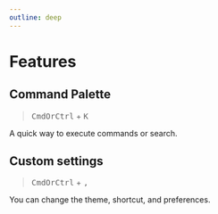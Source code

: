 ```yaml
---
outline: deep
---
```


# Features

## Command Palette

> <kbd>CmdOrCtrl</kbd> + <kbd>K</kbd>

A quick way to execute commands or search.

## Custom settings

> <kbd>CmdOrCtrl</kbd> + <kbd>,</kbd>

You can change the theme, shortcut, and preferences.
